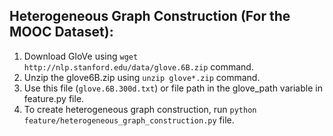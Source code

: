 ## Heterogeneous Graph Construction (For the MOOC Dataset):

1. Download GloVe using `wget http://nlp.stanford.edu/data/glove.6B.zip` command.
2. Unzip the glove6B.zip using `unzip glove*.zip` command.
3. Use this file (`glove.6B.300d.txt`) or file path in the glove_path variable in feature.py file.
4. To create heterogeneous graph construction, run `python feature/heterogeneous_graph_construction.py` file.
